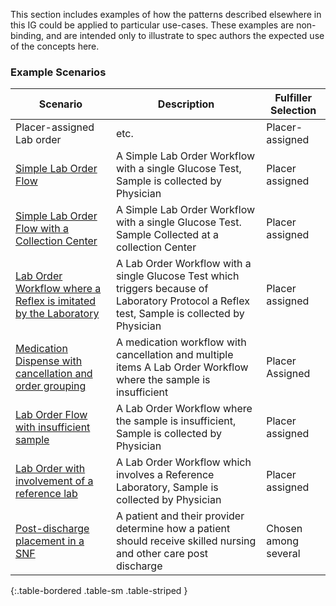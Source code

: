 This section includes examples of how the patterns described elsewhere in this IG could be applied to particular use-cases. These examples are non-binding, and are intended only to illustrate to spec authors the expected use of the concepts here. 


### Example Scenarios

| Scenario | Description | Fulfiller Selection |
|---|---|----|
|Placer-assigned Lab order| etc. | Placer-assigned |
|[Simple Lab Order Flow](ex1-simple-lab-order-flow.html)|A Simple Lab Order Workflow with a single Glucose Test, Sample is collected by Physician|Placer assigned||
|[Simple Lab Order Flow with a Collection Center](ex2-simple-lab-order-flow-with-phlebotomist.html)|A Simple Lab Order Workflow with a single Glucose Test. Sample Collected at a collection Center|Placer assigned|
|[Lab Order Workflow where a Reflex is imitated by the Laboratory](ex3-lab-order-flow-reflex-initiated-lab.html)|A Lab Order Workflow with a single Glucose Test which triggers because of Laboratory Protocol a Reflex test, Sample is collected by Physician|Placer assigned|
|[Medication Dispense with cancellation and order grouping](ex4-meds-grouped-dispense.html)|A medication workflow with cancellation and multiple items A Lab Order Workflow where the sample is insufficient|Placer Assigned|
|[Lab Order Flow with insufficient sample](ex5-lab-order-flow-specimen-rejected.html)|A Lab Order Workflow where the sample is insufficient, Sample is collected by Physician|Placer assigned|
|[Lab Order with involvement of a reference lab](ex6-lab-order-flow-with-reference-lab.html)|A Lab Order Workflow which involves a Reference Laboratory, Sample is collected by Physician|Placer assigned|
|[Post-discharge placement in a SNF](ex7-discharge-placement.html)|A patient and their provider determine how a patient should receive skilled nursing and other care post discharge|Chosen among several|

{:.table-bordered .table-sm .table-striped }
